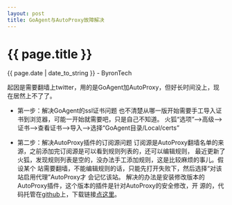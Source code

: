 ```yaml
---
layout: post
title: GoAgent与AutoProxy故障解决
---
```


{{ page.title }}
================
<p class="date">{{ page.date | date_to_string }} - ByronTech</p>

起因是需要翻墙上twitter，用的是GoAgent加AutoProxy，但好长时间没上，现在居然上不了了。

- 第一步：解决GoAgent的ssl证书问题
也不清楚从哪一版开始需要手工导入证书到浏览器，可能一开始就需要吧，只是自己不知道。
火狐“选项”-->高级-->证书-->查看证书-->导入-->选择“GoAgent目录/Local/certs”

- 第二步：解决AutoProxy插件的订阅源问题
订阅源是AutoProxy翻墙名单的来源，之前添加完订阅源是可以看到规则列表的，还可以编辑规则，
最近更新了火狐，发现规则列表是空的，没办法手工添加规则，这是比较麻烦的事儿。假设某个
站需要翻墙，不能编辑规则的话，只能先打开失败下，然后选择“对该站启用代理”AutoProxy才
会记忆该站。
解决的办法是安装修改版本的AutoProxy插件，这个版本的插件是针对AutoProxy的安全修改，开
源的，代码托管在[github][1]上，下载链接[点这里][2]。

[1]: https://github.com/agunchan/autoproxy   "AutoProxy修改版GitHub地址"
[2]: http://fxthunder.com/blog/archives/2866 "AutoProxy修改版下载链接"
